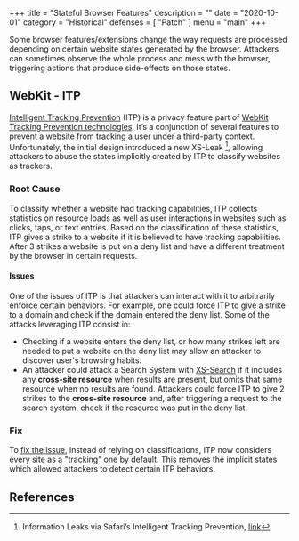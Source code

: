 +++
title = "Stateful Browser Features"
description = ""
date = "2020-10-01"
category = "Historical"
defenses = [
    "Patch"
]
menu = "main"
+++

Some browser features/extensions change the way requests are processed depending on certain website states generated by the browser. Attackers can sometimes observe the whole process and mess with the browser, triggering actions that produce side-effects on those states.

## WebKit - ITP

[Intelligent Tracking Prevention](https://webkit.org/tracking-prevention/) (ITP) is a privacy feature part of [WebKit Tracking Prevention technologies](https://webkit.org/tracking-prevention/). It’s a conjunction of several features to prevent a website from tracking a user under a third-party context. Unfortunately, the initial design introduced a new XS-Leak [^1], allowing attackers to abuse the states implicitly created by ITP to classify websites as trackers.

### Root Cause

To classify whether a website had tracking capabilities, ITP collects statistics on resource loads as well as user interactions in websites such as clicks, taps, or text entries. Based on the classification of these statistics, ITP gives a strike to a website if it is believed to have tracking capabilities. After 3 strikes a website is put on a deny list and have a different treatment by the browser in certain requests.

#### Issues

One of the issues of ITP is that attackers can interact with it to arbitrarily enforce certain behaviors. For example, one could force ITP to give a strike to a domain and check if the domain entered the deny list. Some of the attacks leveraging ITP consist in:

- Checking if a website enters the deny list, or how many strikes left are needed to put a website on the deny list may allow an attacker to discover user's browsing habits.
- An attacker could attack a Search System with [XS-Search](https://TODO) if it includes any **cross-site resource** when results are present, but omits that same resource when no results are found. Attackers could force ITP to give 2 strikes to the **cross-site resource** and, after triggering a request to the search system, check if the resource was put in the deny list.

### Fix

To [fix the issue](https://webkit.org/blog/9661/preventing-tracking-prevention-tracking/), instead of relying on classifications, ITP now considers every site as a "tracking" one by default. This removes the implicit states which allowed attackers to detect certain ITP behaviors.

## References

[^1]: Information Leaks via Safari’s Intelligent Tracking Prevention, [link](https://arxiv.org/pdf/2001.07421.pdf)
[^2]: Preventing Tracking Prevention Tracking, [link](https://webkit.org/blog/9661/preventing-tracking-prevention-tracking/)